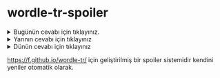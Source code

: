 # wordle-tr-spoiler

<details>
  <summary>Bugünün cevabı için tıklayınız.</summary>
  <br>
    <b> kesin </b>
</details>

<details>
  <summary>Yarının cevabı için tıklayınız</summary>
  <br>
   <b> dişli </b>
</details>

<details>
  <summary>Dünün cevabı için tıklayınız </summary>
  <br>
  <b> vakar </b>
</details>

https://f.github.io/wordle-tr/ için geliştirilmiş bir spoiler sistemidir kendini yeniler otomatik olarak.

